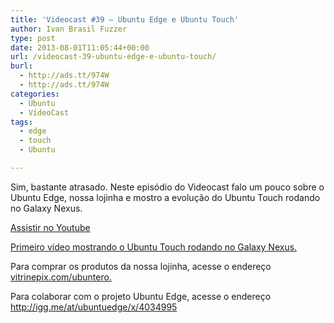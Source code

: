 ```yaml
---
title: 'Videocast #39 – Ubuntu Edge e Ubuntu Touch'
author: Ivan Brasil Fuzzer
type: post
date: 2013-08-01T11:05:44+00:00
url: /videocast-39-ubuntu-edge-e-ubuntu-touch/
burl:
  - http://ads.tt/974W
  - http://ads.tt/974W
categories:
  - Ubuntu
  - VídeoCast
tags:
  - edge
  - touch
  - Ubuntu

---
```

Sim, bastante atrasado. Neste episódio do Videocast falo um pouco sobre o Ubuntu Edge, nossa lojinha e mostro a evolução do Ubuntu Touch rodando no Galaxy Nexus.

<div class="video">
</div>

<p class="button">
  <a href="http://www.youtube.com/embed/toXUIgGIylw" target="_blank" rel="nofollow">Assistir no Youtube</a>
</p>

[Primeiro vídeo mostrando o Ubuntu Touch rodando no Galaxy Nexus.][1]

Para comprar os produtos da nossa lojinha, acesse o endereço [vitrinepix.com/ubuntero.][2]

Para colaborar com o projeto Ubuntu Edge, acesse o endereço <a href="http://igg.me/at/ubuntuedge/x/4034995" target="_blank" rel="nofollow nofollow">http://igg.me/at/ubuntuedge/x/4034995</a>

 [1]: http://www.youtube.com/watch?v=1q5G9a4hvNs
 [2]: https://www.vitrinepix.com.br/ubuntero